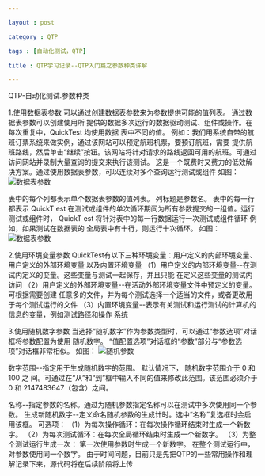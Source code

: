 ```yaml
---

layout : post

category : QTP

tags : [自动化测试，QTP]

title : QTP学习记录--QTP入门篇之参数种类详解

---
```


QTP-自动化测试.参数种类

1.使用数据表参数
    可以通过创建数据表参数来为参数提供可能的值列表。 通过数据表参数可以创建使用所
提供的数据多次运行的数据驱动测试、组件或操作。在每次重复中，QuickTest 均使用数据
表中不同的值。
     例如：我们用系统自带的航班订票系统来做实例，通过该网站可以预定航班机票，要预订航班，需要
提供航班路线，然后单击“继续”按钮。该网站将针对请求的路线返回可用的航班。可通过访问网站并录制大量查询的提交来执行该测试。 这是一个既费时又费力的低效解决方案。通过使用数据表参数，可以连续对多个查询运行测试或组件
如图：
![](http://charisma.u.qiniudn.com/201310-31%E6%95%B0%E6%8D%AE%E8%A1%A8%E5%8F%82%E6%95%B0.png "数据表参数")


表中的每个列都表示单个数据表参数的值列表。 列标题是参数名。 表中的每一行都表示
QuickT est  在测试或组件的单次循环期间为所有参数提交的一组值。运行测试或组件时，
QuickT est  将针对表中的每一行数据运行一次测试或组件循环
例如，如果测试在数据表的
全局表中有十行，则运行十次循环。 
如图：
![](http://charisma.u.qiniudn.com/201310-31%E6%95%B0%E6%8D%AE%E8%A1%A8%E5%8F%82%E6%95%B01.png "数据表参数")

2.使用环境变量参数
      QuickTest有以下三种环境变量：用户定义的内部环境变量、用户定义的外部环境变量
以及内置环境变量
      （1）用户定义的内部环境变量--在测试内定义的变量。这些变量与测试一起保存，并且只能
在定义这些变量的测试内访问
      （2）用户定义的外部环境变量--在活动外部环境变量文件中预定义的变量。可根据需要创建
任意多的文件，并为每个测试选择一个适当的文件，或者更改用于每个测试运行的文件
      （3）内置环境变量--表示有关测试和运行测试的计算机的信息的变量，例如测试路径和操作
系统


3.使用随机数字参数
      当选择“随机数字”作为参数类型时，可以通过“参数选项”对话框将参数配置为使用
随机数字。 “值配置选项”对话框的“参数”部分与“参数选项”对话框非常相似。
如图：
![](http://charisma.u.qiniudn.com/201310-31%E9%9A%8F%E6%9C%BA%E5%8F%82%E6%95%B0.png "随机参数")

数字范围--指定用于生成随机数字的范围。 默认情况下， 随机数字范围介于  0  和100  之
间。可通过在“从”和“到”框中输入不同的值来修改此范围。该范围必须介于  0  和
2147483647（包含）之间。

名称--指定参数的名称。通过为随机参数指定名称可以在测试中多次使用同一个参数。
生成新随机数字--定义命名随机参数的生成计时。选中“名称”复选框时会启用该框。
可选项：
（1）为每次操作循环：在每次操作循环结束时生成一个新数字。
（2）为每次测试循环：在每次全局循环结束时生成一个新数字。
（3）为整个测试运行生成一次： 第一次使用参数时生成一个新数字。 在整个测试运行中，
      对参数使用同一个数字。
由于时间问题，目前只是先把QTP的一些常用操作和理解记录下来，源代码将在后续阶段将上传


















































































    
			
	
